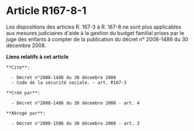 # Article R167-8-1

Les dispositions des articles R. 167-3 à R. 167-8 ne sont plus applicables aux mesures judiciaires d'aide à la gestion du
budget familial prises par le juge des enfants à compter de la publication du décret n° 2008-1486 du 30 décembre 2008.

**Liens relatifs à cet article**

	**Cite**:

	  - Décret n°2008-1486 du 30 décembre 2008
	  - Code de la sécurité sociale. - art. R167-3

	**Créé par**:

	  - Décret n°2008-1486 du 30 décembre 2008 - art. 4

	**Abrogé par**:

	  - Décret n°2008-1506 du 30 décembre 2008 - art. 3
